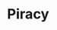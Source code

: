 ---
title: Piracy
description: Topics relating to piracy and its disruption
image:

# Badge style
style:
    background: "#2a9d8f"
    color: "#fff"
---
